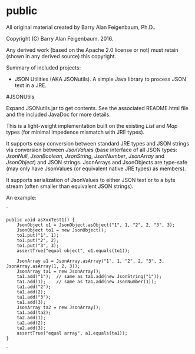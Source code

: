 # public


All original material created by Barry Alan Feigenbaum, Ph.D..

Copyright (C) Barry Alan Feigenbaum. 2016.

Any derived work (based on the Apache 2.0 license or not) must retain (shown in any derived source) this copyright.  

Summary of included projects:
 * JSON Utilities (AKA JSONutils).  A simple Java library to process JSON text in a JRE. 



#JSONUtils

Expand JSONutils.jar to get contents. See the associated README.html file and the included JavaDoc for more details. 

This is a light-weight implementation built on the existing *List* and *Map* types (for minimal impedence mismatch with JRE types). 

It supports easy conversion between standard JRE types and JSON strings via conversion between *JsonValue*s (base interface of all JSON types: *JsonNull*, *JsonBoolean*, *JsonString*, *JsonNumber*, *JsonArray* and *JsonObject*) and JSON strings.
JsonArrays and JsonObjects are type-safe (may only have JsonValues (or equivalent native JRE types) as members).

It supports serialization of JsonValues to either JSON text or to a byte stream (often smaller than equivalent JSON strings). 

An example:

`

    public void asXxxTest1() {
        JsonObject o1 = JsonObject.asObject("1", 1, "2", 2, "3", 3);
        JsonObject to1 = new JsonObject();
        to1.put("1", 1);
        to1.put("2", 2);
        to1.put("3", 3);
        assertTrue("equal object", o1.equals(to1));

        JsonArray a1 = JsonArray.asArray("1", 1, "2", 2, "3", 3, JsonArray.asArray(1, 2, 3));
        JsonArray ta1 = new JsonArray();
        ta1.add("1");  // same as ta1.add(new JsonString("1")); 
        ta1.add(1);    // same as ta1.add(new JsonNumber(1));
        ta1.add("2");
        ta1.add(2);
        ta1.add("3");
        ta1.add(3);
        JsonArray ta2 = new JsonArray();
        ta1.add(ta2);
        ta2.add(1);
        ta2.add(2);
        ta2.add(3);
        assertTrue("equal array", a1.equals(ta1));
    }
`
